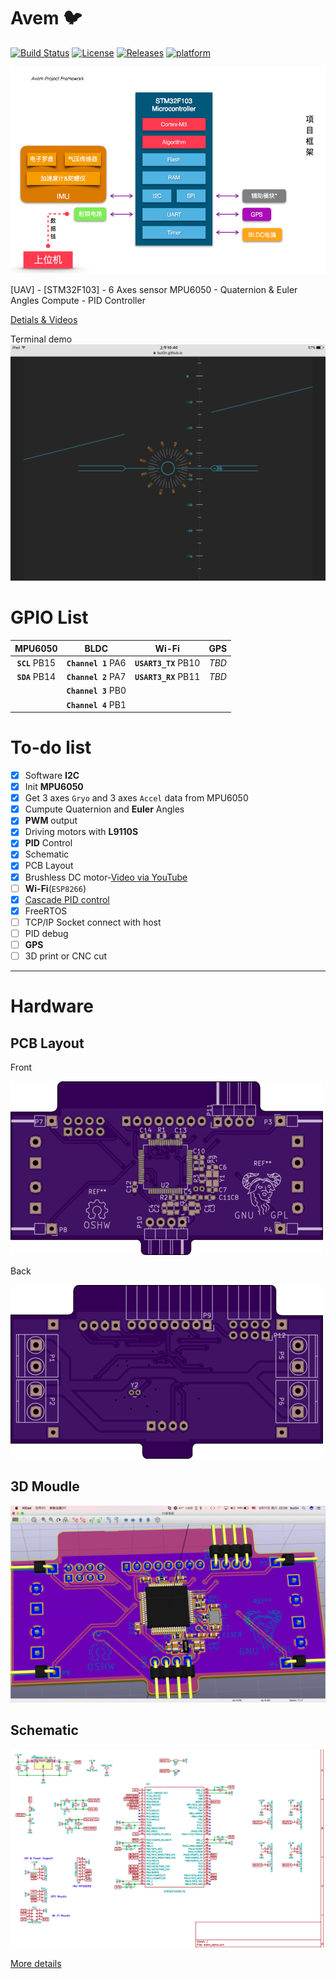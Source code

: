 # Avem :bird:
[![Build Status](https://travis-ci.org/but0n/Avem.png)](https://travis-ci.org/but0n/Avem)  [![License](https://img.shields.io/github/license/but0n/Avem.svg)](#)  [![Releases](https://img.shields.io/github/release/but0n/Avem.svg)](https://github.com/but0n/Avem/releases)  [![platform](https://img.shields.io/badge/platform-MacOS%20%7C%20Linux-orange.svg)](#)


![](docs/images/PF.png)

[UAV] - [STM32F103] - 6 Axes sensor MPU6050 - Quaternion &amp; Euler Angles Compute - PID Controller

[Detials & Videos](http://bbs.5imx.com/forum.php?mod=viewthread&tid=1227960&extra=page%3D1)

Terminal demo
![](docs/images/HUD.PNG)

# GPIO List

MPU6050 			| BLDC 				| Wi-Fi 				| GPS
:----:				|:----:				|:----: 				|:---:
**`SCL`** PB15		|**`Channel 1`** PA6|**`USART3_TX`** PB10	|*TBD*
**`SDA`** PB14		|**`Channel 2`** PA7|**`USART3_RX`** PB11	|*TBD*
 ||**`Channel 3`** PB0| | |
 ||**`Channel 4`** PB1| | |


# To-do list

- [x] Software **I2C**
- [x] Init **MPU6050**
- [x] Get 3 axes `Gryo` and 3 axes `Accel` data from MPU6050
- [x] Cumpute Quaternion and **Euler** Angles
- [x] **PWM** output
- [x] Driving motors with **L9110S**
- [x] **PID** Control
- [x] Schematic
- [x] PCB Layout
- [x] Brushless DC motor-[Video via YouTube](https://youtu.be/iHYVgTmxoSw)
- [ ] **Wi-Fi**(`ESP8266`)
- [x] [Cascade PID control](https://github.com/but0n/Avem/blob/master/docs/README.md)
- [x] FreeRTOS
- [ ] TCP/IP Socket connect with host
- [ ] PID debug
- [ ] **GPS**
- [ ] 3D print or CNC cut

----

# Hardware

## PCB Layout
Front

![](docs/images/PCB/layoutF.png)

Back

![](docs/images/PCB/layoutB.png)

## 3D Moudle

![](docs/images/PCB/demoV2.png)

## Schematic

![](docs/images/pcb.png)

[More details](docs/)
